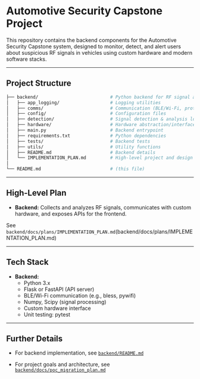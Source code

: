 # Automotive Security Capstone Project

This repository contains the backend components for the Automotive Security Capstone system, designed to monitor, detect, and alert users about suspicious RF signals in vehicles using custom hardware and modern software stacks.

---

## Project Structure

```sh
├── backend/                           # Python backend for RF signal analysis, hardware comms, and API
│   ├── app_logging/                   # Logging utilities
│   ├── comms/                         # Communication (BLE/Wi-Fi, protocol)
│   ├── config/                        # Configuration files
│   ├── detection/                     # Signal detection & analysis logic
│   ├── hardware/                      # Hardware abstraction/interface
│   ├── main.py                        # Backend entrypoint
│   ├── requirements.txt               # Python dependencies
│   ├── tests/                         # Backend tests
│   ├── utils/                         # Utility functions
│   ├── README.md                      # Backend details
│   └── IMPLEMENTATION_PLAN.md         # High-level project and design plan
│
└── README.md                          # (this file)
```

---

## High-Level Plan

- **Backend:** Collects and analyzes RF signals, communicates with custom hardware, and exposes APIs for the frontend.

See `backend/docs/plans/IMPLEMENTATION_PLAN.md`(backend/docs/plans/IMPLEMENTATION_PLAN.md)

---

## Tech Stack

- **Backend:**
  - Python 3.x
  - Flask or FastAPI (API server)
  - BLE/Wi-Fi communication (e.g., bless, pywifi)
  - Numpy, Scipy (signal processing)
  - Custom hardware interface
  - Unit testing: pytest

---

## Further Details

- For backend implementation, see [`backend/README.md`](backend/README.md)

- For project goals and architecture, see  [`backend/docs/poc_migration_plan.md`](backend/docs/poc_migration_plan.md)
